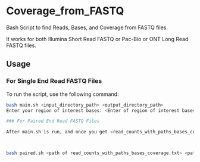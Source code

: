 # Coverage_from_FASTQ

Bash Script to find Reads, Bases, and Coverage from FASTQ files.

It works for both Illumina Short Read FASTQ or Pac-Bio or ONT Long Read FASTQ files.

## Usage

### For Single End Read FASTQ Files

To run the script, use the following command:

```bash
bash main.sh <input_directory_path> <output_directory_path> 
Enter your region of interest bases: <Enter of region of interest bases>

### For Paired End Read FASTQ Files

After main.sh is run, and once you get <read_counts_with_paths_bases_coverage.txt> file, run the following script:



bash paired.sh <path of read_counts_with_paths_bases_coverage.txt> <path of paired_read_count_with_paths_bases_coverage.txt>

